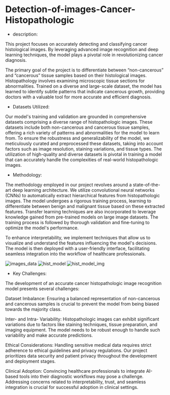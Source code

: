 # Detection-of-images-Cancer-Histopathologic

- description:

This project focuses on accurately detecting and classifying cancer histological images. By leveraging advanced image recognition and deep learning techniques, the model plays a pivotal role in revolutionizing cancer diagnosis.

The primary goal of the project is to differentiate between “non-cancerous” and “cancerous” tissue samples based on their histological images. Histopathology involves examining microscopic tissue sections for abnormalities. Trained on a diverse and large-scale dataset, the model has learned to identify subtle patterns that indicate cancerous growth, providing doctors with a valuable tool for more accurate and efficient diagnosis.

- Datasets Utilized:

Our model's training and validation are grounded in comprehensive datasets comprising a diverse range of histopathologic images. These datasets include both non-cancerous and cancerous tissue samples, offering a rich variety of patterns and abnormalities for the model to learn from. To ensure the robustness and generalizability of the model, we meticulously curated and preprocessed these datasets, taking into account factors such as image resolution, staining variations, and tissue types. The utilization of high-quality and diverse datasets is pivotal in training a model that can accurately handle the complexities of real-world histopathologic images.

- Methodology:

The methodology employed in our project revolves around a state-of-the-art deep learning architecture. We utilize convolutional neural networks (CNNs) to automatically extract hierarchical features from histopathologic images. The model undergoes a rigorous training process, learning to differentiate between benign and malignant tissue based on these extracted features. Transfer learning techniques are also incorporated to leverage knowledge gained from pre-trained models on large image datasets. The training process is followed by thorough validation and fine-tuning to optimize the model's performance.

To enhance interpretability, we implement techniques that allow us to visualize and understand the features influencing the model's decisions. The model is then deployed with a user-friendly interface, facilitating seamless integration into the workflow of healthcare professionals.

![images_data](https://github.com/Muhannad0101/Detection-of-Cancer-Histopathologic/assets/102443619/e5aedc86-c1a0-4845-856c-b94b55e7a54a)
![hist_model](https://github.com/Muhannad0101/Detection-of-Cancer-Histopathologic/assets/102443619/49f93519-b325-4dab-9cd5-f05094437bfe)
![hist_model_img](https://github.com/Muhannad0101/Detection-of-Cancer-Histopathologic/assets/102443619/740ae502-7d05-42f3-874a-6fcf8a6240b4)

- Key Challenges:

The development of an accurate cancer histopathologic image recognition model presents several challenges:

Dataset Imbalance: Ensuring a balanced representation of non-cancerous and cancerous samples is crucial to prevent the model from being biased towards the majority class.

Inter- and Intra- Variability: Histopathologic images can exhibit significant variations due to factors like staining techniques, tissue preparation, and imaging equipment. The model needs to be robust enough to handle such variability and make accurate predictions.

Ethical Considerations: Handling sensitive medical data requires strict adherence to ethical guidelines and privacy regulations. Our project prioritizes data security and patient privacy throughout the development and deployment stages.

Clinical Adoption: Convincing healthcare professionals to integrate AI-based tools into their diagnostic workflows may pose a challenge. Addressing concerns related to interpretability, trust, and seamless integration is crucial for successful adoption in clinical settings.
